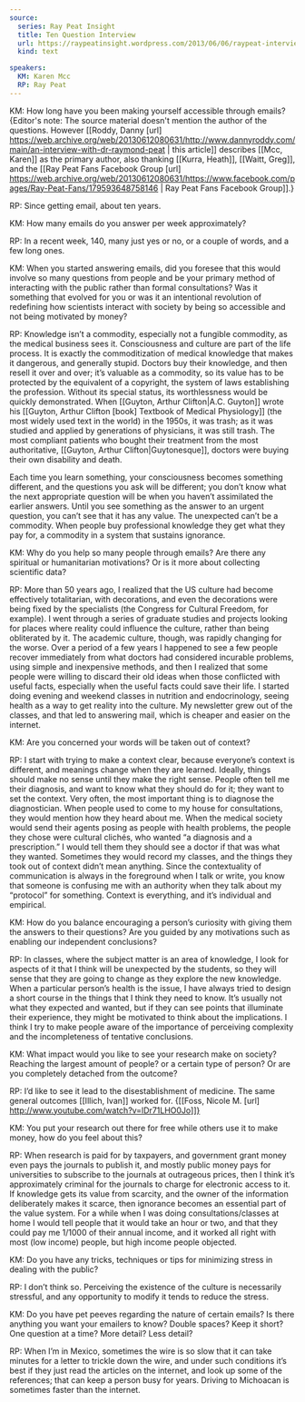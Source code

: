 ```yaml
---
source:
  series: Ray Peat Insight
  title: Ten Question Interview
  url: https://raypeatinsight.wordpress.com/2013/06/06/raypeat-interviews-revisited/
  kind: text

speakers:
  KM: Karen Mcc
  RP: Ray Peat
---
```


KM: How long have you been making yourself accessible through emails? {Editor's note: The source material doesn't mention the author of the questions. However [[Roddy, Danny [url] https://web.archive.org/web/20130612080631/http://www.dannyroddy.com/main/an-interview-with-dr-raymond-peat | this article]] describes [[Mcc, Karen]] as the primary author, also thanking [[Kurra, Heath]], [[Waitt, Greg]], and the [[Ray Peat Fans Facebook Group [url] https://web.archive.org/web/20130612080631/https://www.facebook.com/pages/Ray-Peat-Fans/179593648758146 | Ray Peat Fans Facebook Group]].}

RP: Since getting email, about ten years.

KM: How many emails do you answer per week approximately?

RP: In a recent week, 140, many just yes or no, or a couple of words, and a few long ones.

KM: When you started answering emails, did you foresee that this would involve so many questions from people and be your primary method of interacting with the public rather than formal consultations? Was it something that evolved for you or was it an intentional revolution of redefining how scientists interact with society by being so accessible and not being motivated by money? 

RP: Knowledge isn’t a commodity, especially not a fungible commodity, as the medical business sees it. Consciousness and culture are part of the life process. It is exactly the commoditization of medical knowledge that makes it dangerous, and generally stupid. Doctors buy their knowledge, and then resell it over and over; it’s valuable as a commodity, so its value has to be protected by the equivalent of a copyright, the system of laws establishing the profession. Without its special status, its worthlessness would be quickly demonstrated. When [[Guyton, Arthur Clifton|A.C. Guyton]] wrote his [[Guyton, Arthur Clifton [book] Textbook of Medical Physiology]] (the most widely used text in the world) in the 1950s, it was trash; as it was studied and applied by generations of physicians, it was still trash. The most compliant patients who bought their treatment from the most authoritative, [[Guyton, Arthur Clifton|Guytonesque]], doctors were buying their own disability and death.

Each time you learn something, your consciousness becomes something different, and the questions you ask will be different; you don’t know what the next appropriate question will be when you haven’t assimilated the earlier answers. Until you see something as the answer to an urgent question, you can’t see that it has any value. The unexpected can’t be a commodity. When people buy professional knowledge they get what they pay for, a commodity in a system that sustains ignorance.

KM: Why do you help so many people through emails? Are there any spiritual or humanitarian motivations? Or is it more about collecting scientific data?

RP: More than 50 years ago, I realized that the US culture had become effectively totalitarian, with decorations, and even the decorations were being fixed by the specialists (the Congress for Cultural Freedom, for example). I went through a series of graduate studies and projects looking for places where reality could influence the culture, rather than being obliterated by it. The academic culture, though, was rapidly changing for the worse. Over a period of a few years I happened to see a few people recover immediately from what doctors had considered incurable problems, using simple and inexpensive methods, and then I realized that some people were willing to discard their old ideas when those conflicted with useful facts, especially when the useful facts could save their life. I started doing evening and weekend classes in nutrition and endocrinology, seeing health as a way to get reality into the culture. My newsletter grew out of the classes, and that led to answering mail, which is cheaper and easier on the internet.

KM: Are you concerned your words will be taken out of context?

RP: I start with trying to make a context clear, because everyone’s context is different, and meanings change when they are learned. Ideally, things should make no sense until they make the right sense. People often tell me their diagnosis, and want to know what they should do for it; they want to set the context. Very often, the most important thing is to diagnose the diagnostician. When people used to come to my house for consultations, they would mention how they heard about me. When the medical society would send their agents posing as people with health problems, the people they chose were cultural clichés, who wanted “a diagnosis and a prescription.” I would tell them they should see a doctor if that was what they wanted. Sometimes they would record my classes, and the things they took out of context didn’t mean anything. Since the contextuality of communication is always in the foreground when I talk or write, you know that someone is confusing me with an authority when they talk about my “protocol” for something. Context is everything, and it’s individual and empirical.

KM: How do you balance encouraging a person’s curiosity with giving them the answers to their questions? Are you guided by any motivations such as enabling our independent conclusions?

RP: In classes, where the subject matter is an area of knowledge, I look for aspects of it that I think will be unexpected by the students, so they will sense that they are going to change as they explore the new knowledge. When a particular person’s health is the issue, I have always tried to design a short course in the things that I think they need to know. It’s usually not what they expected and wanted, but if they can see points that illuminate their experience, they might be motivated to think about the implications. I think I try to make people aware of the importance of perceiving complexity and the incompleteness of tentative conclusions.

KM: What impact would you like to see your research make on society? Reaching the largest amount of people? or a certain type of person? Or are you completely detached from the outcome?

RP: I’d like to see it lead to the disestablishment of medicine. The same general outcomes [[Illich, Ivan]] worked for. {[[Foss, Nicole M. [url] http://www.youtube.com/watch?v=lDr71LHO0Jo]]}

KM: You put your research out there for free while others use it to make money, how do you feel about this?

RP: When research is paid for by taxpayers, and government grant money even pays the journals to publish it, and mostly public money pays for universities to subscribe to the journals at outrageous prices, then I think it’s approximately criminal for the journals to charge for electronic access to it. If knowledge gets its value from scarcity, and the owner of the information deliberately makes it scarce, then ignorance becomes an essential part of the value system.
For a while when I was doing consultations/classes at home I would tell people that it would take an hour or two, and that they could pay me 1/1000 of their annual income, and it worked all right with most (low income) people, but high income people objected.

KM: Do you have any tricks, techniques or tips for minimizing stress in dealing with the public?

RP: I don’t think so. Perceiving the existence of the culture is necessarily stressful, and any opportunity to modify it tends to reduce the stress.

KM: Do you have pet peeves regarding the nature of certain emails? Is there anything you want your emailers to know? Double spaces? Keep it short? One question at a time? More detail? Less detail?

RP: When I’m in Mexico, sometimes the wire is so slow that it can take minutes for a letter to trickle down the wire, and under such conditions it’s best if they just read the articles on the internet, and look up some of the references; that can keep a person busy for years. Driving to Michoacan is sometimes faster than the internet.
